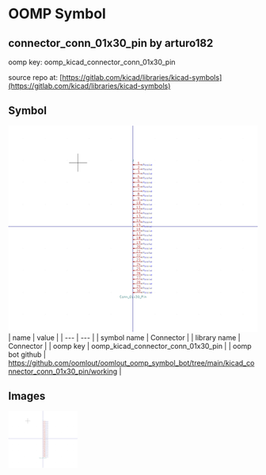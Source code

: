 # OOMP Symbol  
## connector_conn_01x30_pin  by arturo182  
  
oomp key: oomp_kicad_connector_conn_01x30_pin  
  
source repo at: [https://gitlab.com/kicad/libraries/kicad-symbols](https://gitlab.com/kicad/libraries/kicad-symbols)  
## Symbol  
  
[![working.png](working_600.png)](working.png)  
| name | value | 
| --- | --- | 
| symbol name | Connector | 
| library name | Connector | 
| oomp key | oomp_kicad_connector_conn_01x30_pin | 
| oomp bot github | https://github.com/oomlout/oomlout_oomp_symbol_bot/tree/main/kicad_connector_conn_01x30_pin/working | 
## Images  
  
[![working.png](working_140.png)](working.png)  
